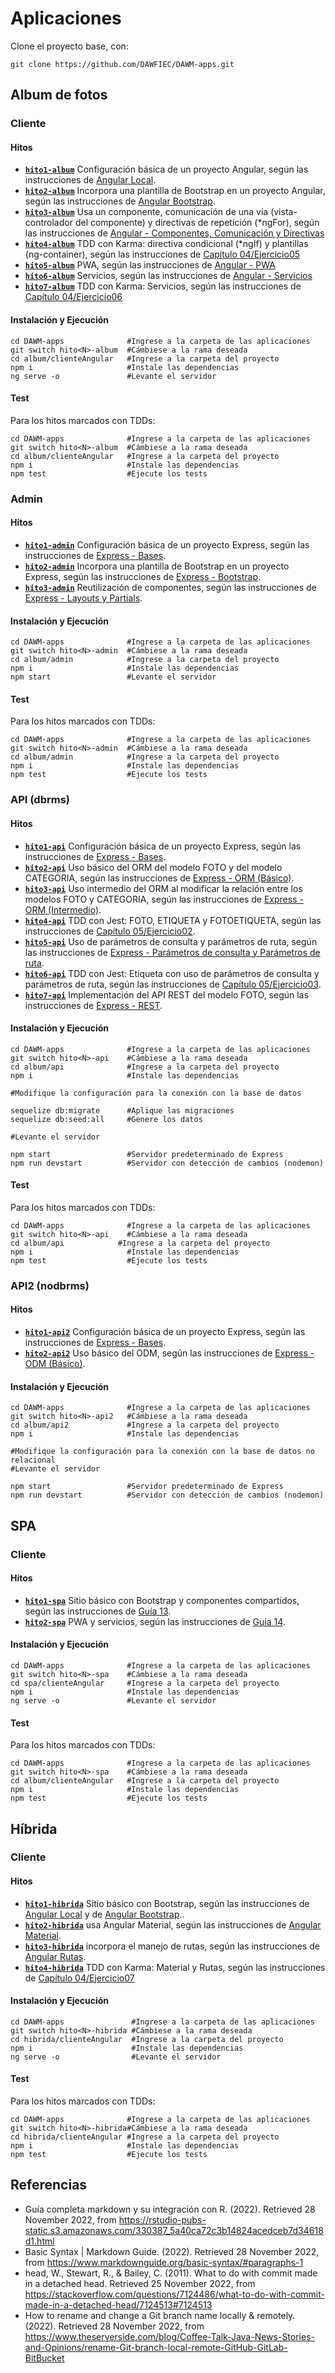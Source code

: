 # Aplicaciones

Clone el proyecto base, con:
```
git clone https://github.com/DAWFIEC/DAWM-apps.git
```

## Album de fotos

### Cliente

#### Hitos

* **[`hito1-album`](https://github.com/DAWFIEC/DAWM-apps/tree/hito1-album)** Configuración básica de un proyecto Angular, según las instrucciones de [Angular Local](https://dawfiec.github.io/DAWM/tutoriales/angular_local.html).
* **[`hito2-album`](https://github.com/DAWFIEC/DAWM-apps/tree/hito2-album)** Incorpora una plantilla de Bootstrap en un proyecto Angular, según las instrucciones de [Angular Bootstrap](https://dawfiec.github.io/DAWM/tutoriales/angular_bootstrap.html).
* **[`hito3-album`](https://github.com/DAWFIEC/DAWM-apps/tree/hito3-album)** Usa un componente, comunicación de una vía (vista-controlador del componente) y directivas de repetición (\*ngFor), según las instrucciones de [Angular - Componentes, Comunicación y Directivas](https://dawfiec.github.io/DAWM/tutoriales/angular_bases.html)
* **[`hito4-album`](https://github.com/DAWFIEC/DAWM-apps/tree/hito4-album)** TDD con Karma: directiva condicional (\*ngIf) y plantillas (ng-container), según las instrucciones de [Capítulo 04/Ejercicio05](https://github.com/DAWFIEC/DAWM/tree/main/Cap%C3%ADtulo%2004/ejercicio05)
* **[`hito5-album`](https://github.com/DAWFIEC/DAWM-apps/tree/hito5-album)** PWA, según las instrucciones de [Angular - PWA](https://dawfiec.github.io/DAWM/tutoriales/angular_pwa.html)
* **[`hito6-album`](https://github.com/DAWFIEC/DAWM-apps/tree/hito6-album)** Servicios, según las instrucciones de [Angular - Servicios](https://dawfiec.github.io/DAWM/tutoriales/angular_servicios.html)
* **[`hito7-album`](https://github.com/DAWFIEC/DAWM-apps/tree/hito7-album)** TDD con Karma: Servicios, según las instrucciones de [Capítulo 04/Ejercicio06](https://github.com/DAWFIEC/DAWM/tree/main/Cap%C3%ADtulo%2004/ejercicio06)

#### Instalación y Ejecución

```
cd DAWM-apps              #Ingrese a la carpeta de las aplicaciones
git switch hito<N>-album  #Cámbiese a la rama deseada
cd album/clienteAngular   #Ingrese a la carpeta del proyecto
npm i                     #Instale las dependencias
ng serve -o               #Levante el servidor
```

#### Test

Para los hitos marcados con TDDs:

```
cd DAWM-apps              #Ingrese a la carpeta de las aplicaciones
git switch hito<N>-album  #Cámbiese a la rama deseada
cd album/clienteAngular   #Ingrese a la carpeta del proyecto
npm i                     #Instale las dependencias
npm test                  #Ejecute los tests
```

### Admin

#### Hitos

* **[`hito1-admin`](https://github.com/DAWFIEC/DAWM-apps/tree/hito1-admin)** Configuración básica de un proyecto Express, según las instrucciones de [Express - Bases](https://dawfiec.github.io/DAWM/tutoriales/express_bases.html).
* **[`hito2-admin`](https://github.com/DAWFIEC/DAWM-apps/tree/hito2-admin)** Incorpora una plantilla de Bootstrap en un proyecto Express, según las instrucciones de [Express - Bootstrap](https://dawfiec.github.io/DAWM/tutoriales/express_bootstrap.html).
* **[`hito3-admin`](https://github.com/DAWFIEC/DAWM-apps/tree/hito3-admin)** Reutilización de componentes, según las instrucciones de [Express - Layouts y Partials](https://dawfiec.github.io/DAWM/tutoriales/express_partials.html).

#### Instalación y Ejecución

```
cd DAWM-apps              #Ingrese a la carpeta de las aplicaciones
git switch hito<N>-admin  #Cámbiese a la rama deseada
cd album/admin            #Ingrese a la carpeta del proyecto
npm i                     #Instale las dependencias
npm start                 #Levante el servidor
```

#### Test

Para los hitos marcados con TDDs:

```
cd DAWM-apps              #Ingrese a la carpeta de las aplicaciones
git switch hito<N>-admin  #Cámbiese a la rama deseada
cd album/admin            #Ingrese a la carpeta del proyecto
npm i                     #Instale las dependencias
npm test                  #Ejecute los tests
```

### API (dbrms)

#### Hitos

* **[`hito1-api`](https://github.com/DAWFIEC/DAWM-apps/tree/hito1-api)** Configuración básica de un proyecto Express, según las instrucciones de [Express - Bases](https://dawfiec.github.io/DAWM/tutoriales/express_bases.html).
* **[`hito2-api`](https://github.com/DAWFIEC/DAWM-apps/tree/hito2-api)** Uso básico del ORM del modelo FOTO y del modelo CATEGORIA, según las instrucciones de [Express - ORM (Básico)](https://dawfiec.github.io/DAWM/tutoriales/express_ormbasico.html).
* **[`hito3-api`](https://github.com/DAWFIEC/DAWM-apps/tree/hito3-api)** Uso intermedio del ORM al modificar la relación entre los modelos FOTO y CATEGORIA, según las instrucciones de [Express - ORM (Intermedio)](https://dawfiec.github.io/DAWM/tutoriales/express_ormintermedio.html).
* **[`hito4-api`](https://github.com/DAWFIEC/DAWM-apps/tree/hito4-api)** TDD con Jest: FOTO, ETIQUETA y FOTOETIQUETA, según las instrucciones de [Capítulo 05/Ejercicio02](https://github.com/DAWFIEC/DAWM/tree/main/Cap%C3%ADtulo%2005/ejercicio02).
* **[`hito5-api`](https://github.com/DAWFIEC/DAWM-apps/tree/hito5-api)** Uso de parámetros de consulta y parámetros de ruta, según las instrucciones de [Express - Parámetros de consulta y Parámetros de ruta](https://dawfiec.github.io/DAWM/tutoriales/express_pcpr.html).
* **[`hito6-api`](https://github.com/DAWFIEC/DAWM-apps/tree/hito6-api)** TDD con Jest: Etiqueta con uso de parámetros de consulta y parámetros de ruta, según las instrucciones de [Capítulo 05/Ejercicio03](https://github.com/DAWFIEC/DAWM/tree/main/Cap%C3%ADtulo%2005/ejercicio03).
* **[`hito7-api`](https://github.com/DAWFIEC/DAWM-apps/tree/hito7-api)** Implementación del API REST del modelo FOTO, según las instrucciones de [Express - REST](https://dawfiec.github.io/DAWM/tutoriales/express_rest.html).

#### Instalación y Ejecución

```
cd DAWM-apps              #Ingrese a la carpeta de las aplicaciones
git switch hito<N>-api    #Cámbiese a la rama deseada
cd album/api              #Ingrese a la carpeta del proyecto
npm i                     #Instale las dependencias

#Modifique la configuración para la conexión con la base de datos

sequelize db:migrate      #Aplique las migraciones
sequelize db:seed:all     #Genere los datos

#Levante el servidor

npm start                 #Servidor predeterminado de Express
npm run devstart          #Servidor con detección de cambios (nodemon)
```

#### Test

Para los hitos marcados con TDDs:

```
cd DAWM-apps              #Ingrese a la carpeta de las aplicaciones
git switch hito<N>-api    #Cámbiese a la rama deseada
cd album/api            #Ingrese a la carpeta del proyecto
npm i                     #Instale las dependencias
npm test                  #Ejecute los tests
```

### API2 (nodbrms)

#### Hitos

* **[`hito1-api2`](https://github.com/DAWFIEC/DAWM-apps/tree/hito1-api2)** Configuración básica de un proyecto Express, según las instrucciones de [Express - Bases](https://dawfiec.github.io/DAWM/tutoriales/express_bases.html).
* **[`hito2-api2`](https://github.com/DAWFIEC/DAWM-apps/tree/hito2-api2)** Uso básico del ODM, según las instrucciones de [Express - ODM (Básico)](https://dawfiec.github.io/DAWM/tutoriales/express_odmbasico.html).

#### Instalación y Ejecución

```
cd DAWM-apps              #Ingrese a la carpeta de las aplicaciones
git switch hito<N>-api2   #Cámbiese a la rama deseada
cd album/api2             #Ingrese a la carpeta del proyecto
npm i                     #Instale las dependencias

#Modifique la configuración para la conexión con la base de datos no relacional
#Levante el servidor

npm start                 #Servidor predeterminado de Express
npm run devstart          #Servidor con detección de cambios (nodemon)
```

## SPA

### Cliente

#### Hitos

* **[`hito1-spa`](https://github.com/DAWFIEC/DAWM-apps/tree/hito1-spa)** Sitio básico con Bootstrap y componentes compartidos, según las instrucciones de [Guía 13](https://dawfiec.github.io/DAWM/guias/guia13.html).
* **[`hito2-spa`](https://github.com/DAWFIEC/DAWM-apps/tree/hito2-spa)** PWA y servicios, según las instrucciones de [Guía 14](https://dawfiec.github.io/DAWM/guias/guia14.html).

#### Instalación y Ejecución

```
cd DAWM-apps              #Ingrese a la carpeta de las aplicaciones
git switch hito<N>-spa    #Cámbiese a la rama deseada
cd spa/clienteAngular     #Ingrese a la carpeta del proyecto
npm i                     #Instale las dependencias
ng serve -o               #Levante el servidor
```

#### Test

Para los hitos marcados con TDDs:

```
cd DAWM-apps              #Ingrese a la carpeta de las aplicaciones
git switch hito<N>-spa    #Cámbiese a la rama deseada
cd album/clienteAngular   #Ingrese a la carpeta del proyecto
npm i                     #Instale las dependencias
npm test                  #Ejecute los tests
```

## Híbrida

### Cliente

#### Hitos

* **[`hito1-hibrida`](https://github.com/DAWFIEC/DAWM-apps/tree/hito1-hibrida)** Sitio básico con Bootstrap, según las instrucciones de [Angular Local](https://dawfiec.github.io/DAWM/tutoriales/angular_local.html) y de [Angular Bootstrap](https://dawfiec.github.io/DAWM/tutoriales/angular_bootstrap.html)..
* **[`hito2-hibrida`](https://github.com/DAWFIEC/DAWM-apps/tree/hito2-hibrida)** usa Angular Material, según las instrucciones de [Angular Material](https://dawfiec.github.io/DAWM/tutoriales/angular_material.html).
* **[`hito3-hibrida`](https://github.com/DAWFIEC/DAWM-apps/tree/hito3-hibrida)** incorpora el manejo de rutas, según las instrucciones de [Angular Rutas](https://dawfiec.github.io/DAWM/tutoriales/angular_rutas.html).
* **[`hito4-hibrida`](https://github.com/DAWFIEC/DAWM-apps/tree/hito4-hibrida)** TDD con Karma: Material y Rutas, según las instrucciones de [Capítulo 04/Ejercicio07](https://github.com/DAWFIEC/DAWM/tree/main/Cap%C3%ADtulo%2004/ejercicio07)


#### Instalación y Ejecución

```
cd DAWM-apps               #Ingrese a la carpeta de las aplicaciones
git switch hito<N>-hibrida #Cámbiese a la rama deseada
cd hibrida/clienteAngular  #Ingrese a la carpeta del proyecto
npm i                      #Instale las dependencias
ng serve -o                #Levante el servidor
```

#### Test

Para los hitos marcados con TDDs:

```
cd DAWM-apps              #Ingrese a la carpeta de las aplicaciones
git switch hito<N>-hibrida#Cámbiese a la rama deseada
cd hibrida/clienteAngular #Ingrese a la carpeta del proyecto
npm i                     #Instale las dependencias
npm test                  #Ejecute los tests
```

## Referencias

* Guía completa markdown y su integración con R. (2022). Retrieved 28 November 2022, from https://rstudio-pubs-static.s3.amazonaws.com/330387_5a40ca72c3b14824acedceb7d34618d1.html
* Basic Syntax | Markdown Guide. (2022). Retrieved 28 November 2022, from https://www.markdownguide.org/basic-syntax/#paragraphs-1
* head, W., Stewart, R., & Bailey, C. (2011). What to do with commit made in a detached head. Retrieved 25 November 2022, from https://stackoverflow.com/questions/7124486/what-to-do-with-commit-made-in-a-detached-head/7124513#7124513
* How to rename and change a Git branch name locally &amp; remotely. (2022). Retrieved 28 November 2022, from https://www.theserverside.com/blog/Coffee-Talk-Java-News-Stories-and-Opinions/rename-Git-branch-local-remote-GitHub-GitLab-BitBucket
